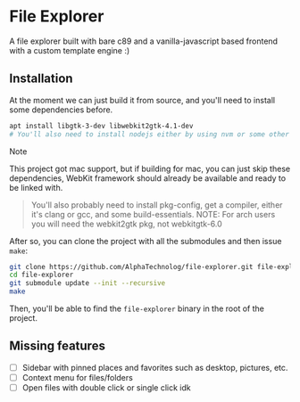 # File Explorer

A file explorer built with bare c89 and a vanilla-javascript based frontend with a custom template engine :)

## Installation

At the moment we can just build it from source, and you'll need to install some dependencies before.

```sh
apt install libgtk-3-dev libwebkit2gtk-4.1-dev
# You'll also need to install nodejs either by using nvm or some other way.
```

> [!NOTE]
> This project got mac support, but if building for mac, you can just skip these dependencies, WebKit framework should already be available and ready to be linked with.

> You'll also probably need to install pkg-config, get a compiler, either it's clang or gcc, and some build-essentials. NOTE: For arch users you will need the webkit2gtk pkg, not webkitgtk-6.0

After so, you can clone the project with all the submodules and then issue `make`:

```sh
git clone https://github.com/AlphaTechnolog/file-explorer.git file-explorer
cd file-explorer
git submodule update --init --recursive
make
```

Then, you'll be able to find the `file-explorer` binary in the root of the project.

## Missing features

- [ ] Sidebar with pinned places and favorites such as desktop, pictures, etc.
- [ ] Context menu for files/folders
- [ ] Open files with double click or single click idk
